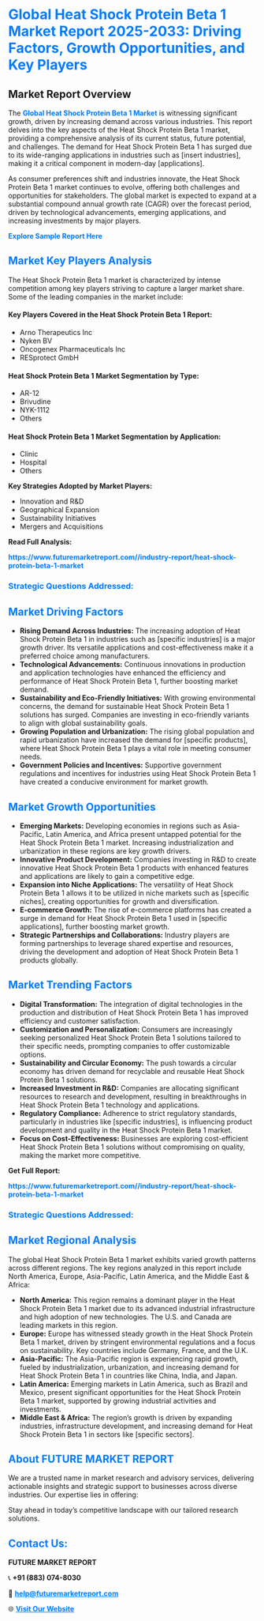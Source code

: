 <h1 style="color: #007BFF;">Global Heat Shock Protein Beta 1 Market Report 2025-2033: Driving Factors, Growth Opportunities, and Key Players</h1>

<section id="overview">
<h2>Market Report Overview</h2>
<p>The <a href="https://www.futuremarketreport.com//industry-report/heat-shock-protein-beta-1-market" style="color: #007BFF; text-decoration: none;"><strong>Global Heat Shock Protein Beta 1 Market</strong></a> is witnessing significant growth, driven by increasing demand across various industries. This report delves into the key aspects of the Heat Shock Protein Beta 1 market, providing a comprehensive analysis of its current status, future potential, and challenges. The demand for Heat Shock Protein Beta 1 has surged due to its wide-ranging applications in industries such as [insert industries], making it a critical component in modern-day [applications].</p>
<p>As consumer preferences shift and industries innovate, the Heat Shock Protein Beta 1 market continues to evolve, offering both challenges and opportunities for stakeholders. The global market is expected to expand at a substantial compound annual growth rate (CAGR) over the forecast period, driven by technological advancements, emerging applications, and increasing investments by major players.</p>
</section>

<section id="overview">
<p><a href="https://www.futuremarketreport.com//request-sample/reportId=53907" style="color: #007BFF; text-decoration: none;"><strong>Explore Sample Report Here</strong></a></p>
</section>

<section id="key-players">
<h2 style="color: #007BFF;">Market Key Players Analysis</h2>
<p>The Heat Shock Protein Beta 1 market is characterized by intense competition among key players striving to capture a larger market share. Some of the leading companies in the market include:</p>
<h4>Key Players Covered in the Heat Shock Protein Beta 1 Report:</h4>
<ul><li>Arno Therapeutics Inc</li><li>Nyken BV</li><li>Oncogenex Pharmaceuticals Inc</li><li>RESprotect GmbH</li></ul>
<h4>Heat Shock Protein Beta 1 Market Segmentation by Type:</h4>
<ul><li>AR-12</li><li>Brivudine</li><li>NYK-1112</li><li>Others</li></ul>

<h4>Heat Shock Protein Beta 1 Market Segmentation by Application:</h4>
<ul><li>Clinic</li><li>Hospital</li><li>Others</li></ul>
<p><strong>Key Strategies Adopted by Market Players:</strong></p>
<ul>
<li>Innovation and R&D</li>
<li>Geographical Expansion</li>
<li>Sustainability Initiatives</li>
<li>Mergers and Acquisitions</li>
</ul>
</section>

<section>
<p><strong>Read Full Analysis: </strong></p><a href="https://www.futuremarketreport.com//industry-report/heat-shock-protein-beta-1-market" style="color: #007BFF; text-decoration: none;"><strong>https://www.futuremarketreport.com//industry-report/heat-shock-protein-beta-1-market</strong></a>
<h3 style="color: #007BFF;">Strategic Questions Addressed:</h3>
</section>

<section id="driving-factors">
<h2 style="color: #007BFF;">Market Driving Factors</h2>
<ul>
<li><strong>Rising Demand Across Industries:</strong> The increasing adoption of Heat Shock Protein Beta 1 in industries such as [specific industries] is a major growth driver. Its versatile applications and cost-effectiveness make it a preferred choice among manufacturers.</li>
<li><strong>Technological Advancements:</strong> Continuous innovations in production and application technologies have enhanced the efficiency and performance of Heat Shock Protein Beta 1, further boosting market demand.</li>
<li><strong>Sustainability and Eco-Friendly Initiatives:</strong> With growing environmental concerns, the demand for sustainable Heat Shock Protein Beta 1 solutions has surged. Companies are investing in eco-friendly variants to align with global sustainability goals.</li>
<li><strong>Growing Population and Urbanization:</strong> The rising global population and rapid urbanization have increased the demand for [specific products], where Heat Shock Protein Beta 1 plays a vital role in meeting consumer needs.</li>
<li><strong>Government Policies and Incentives:</strong> Supportive government regulations and incentives for industries using Heat Shock Protein Beta 1 have created a conducive environment for market growth.</li>
</ul>
</section>

<section id="growth-opportunities">
<h2 style="color: #007BFF;">Market Growth Opportunities</h2>
<ul>
<li><strong>Emerging Markets:</strong> Developing economies in regions such as Asia-Pacific, Latin America, and Africa present untapped potential for the Heat Shock Protein Beta 1 market. Increasing industrialization and urbanization in these regions are key growth drivers.</li>
<li><strong>Innovative Product Development:</strong> Companies investing in R&D to create innovative Heat Shock Protein Beta 1 products with enhanced features and applications are likely to gain a competitive edge.</li>
<li><strong>Expansion into Niche Applications:</strong> The versatility of Heat Shock Protein Beta 1 allows it to be utilized in niche markets such as [specific niches], creating opportunities for growth and diversification.</li>
<li><strong>E-commerce Growth:</strong> The rise of e-commerce platforms has created a surge in demand for Heat Shock Protein Beta 1 used in [specific applications], further boosting market growth.</li>
<li><strong>Strategic Partnerships and Collaborations:</strong> Industry players are forming partnerships to leverage shared expertise and resources, driving the development and adoption of Heat Shock Protein Beta 1 products globally.</li>
</ul>
</section>

<section id="trending-factors">
<h2 style="color: #007BFF;">Market Trending Factors</h2>
<ul>
<li><strong>Digital Transformation:</strong> The integration of digital technologies in the production and distribution of Heat Shock Protein Beta 1 has improved efficiency and customer satisfaction.</li>
<li><strong>Customization and Personalization:</strong> Consumers are increasingly seeking personalized Heat Shock Protein Beta 1 solutions tailored to their specific needs, prompting companies to offer customizable options.</li>
<li><strong>Sustainability and Circular Economy:</strong> The push towards a circular economy has driven demand for recyclable and reusable Heat Shock Protein Beta 1 solutions.</li>
<li><strong>Increased Investment in R&D:</strong> Companies are allocating significant resources to research and development, resulting in breakthroughs in Heat Shock Protein Beta 1 technology and applications.</li>
<li><strong>Regulatory Compliance:</strong> Adherence to strict regulatory standards, particularly in industries like [specific industries], is influencing product development and quality in the Heat Shock Protein Beta 1 market.</li>
<li><strong>Focus on Cost-Effectiveness:</strong> Businesses are exploring cost-efficient Heat Shock Protein Beta 1 solutions without compromising on quality, making the market more competitive.</li>
</ul>
</section>

<section>
<p><strong>Get Full Report: </strong></p><a href="https://www.futuremarketreport.com//industry-report/heat-shock-protein-beta-1-market" style="color: #007BFF; text-decoration: none;"><strong>https://www.futuremarketreport.com//industry-report/heat-shock-protein-beta-1-market</strong></a>
<h3 style="color: #007BFF;">Strategic Questions Addressed:</h3>
</section>


<section id="regional-analysis">
<h2 style="color: #007BFF;">Market Regional Analysis</h2>
<p>The global Heat Shock Protein Beta 1 market exhibits varied growth patterns across different regions. The key regions analyzed in this report include North America, Europe, Asia-Pacific, Latin America, and the Middle East & Africa:</p>
<ul>
<li><strong>North America:</strong> This region remains a dominant player in the Heat Shock Protein Beta 1 market due to its advanced industrial infrastructure and high adoption of new technologies. The U.S. and Canada are leading markets in this region.</li>
<li><strong>Europe:</strong> Europe has witnessed steady growth in the Heat Shock Protein Beta 1 market, driven by stringent environmental regulations and a focus on sustainability. Key countries include Germany, France, and the U.K.</li>
<li><strong>Asia-Pacific:</strong> The Asia-Pacific region is experiencing rapid growth, fueled by industrialization, urbanization, and increasing demand for Heat Shock Protein Beta 1 in countries like China, India, and Japan.</li>
<li><strong>Latin America:</strong> Emerging markets in Latin America, such as Brazil and Mexico, present significant opportunities for the Heat Shock Protein Beta 1 market, supported by growing industrial activities and investments.</li>
<li><strong>Middle East & Africa:</strong> The region’s growth is driven by expanding industries, infrastructure development, and increasing demand for Heat Shock Protein Beta 1 in sectors like [specific sectors].</li>
</ul>
</section>

<footer>
<h2 style="color: #007BFF;">About FUTURE MARKET REPORT</h2>
<p>We are a trusted name in market research and advisory services, delivering actionable insights and strategic support to businesses across diverse industries. Our expertise lies in offering:</p>

<p>Stay ahead in today’s competitive landscape with our tailored research solutions.</p>

<h2 style="color: #007BFF;">Contact Us:</h2>
<p><strong>FUTURE MARKET REPORT</strong></p>
<p>📞 <strong>+91 (883) 074-8030</strong></p>
<p>📧 <strong><a href="mailto:help@futuremarketreport.com" style="color: #007BFF;">help@futuremarketreport.com</a></strong></p>
<p>🌐 <strong><a href="https://www.futuremarketreport.com/" style="color: #007BFF;">Visit Our Website</a></strong></p>
</footer>